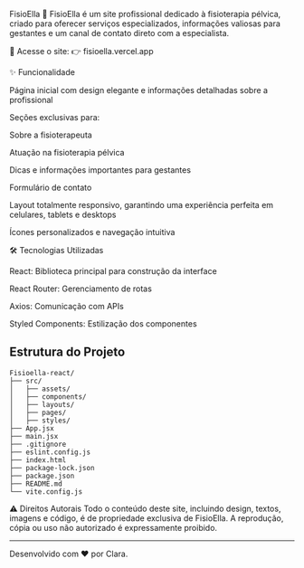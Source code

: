 FisioElla 🌸
FisioElla é um site profissional dedicado à fisioterapia pélvica, criado para oferecer serviços especializados, informações valiosas para gestantes e um canal de contato direto com a especialista.

🔗 Acesse o site:
👉 fisioella.vercel.app

✨ Funcionalidade

Página inicial com design elegante e informações detalhadas sobre a profissional

Seções exclusivas para:

Sobre a fisioterapeuta

Atuação na fisioterapia pélvica

Dicas e informações importantes para gestantes

Formulário de contato

Layout totalmente responsivo, garantindo uma experiência perfeita em celulares, tablets e desktops

Ícones personalizados e navegação intuitiva

🛠️ Tecnologias Utilizadas

React: Biblioteca principal para construção da interface

React Router: Gerenciamento de rotas

Axios: Comunicação com APIs

Styled Components: Estilização dos componentes


## Estrutura do Projeto

```
Fisioella-react/
├── src/
│   ├── assets/
│   ├── components/
│   ├── layouts/
│   ├── pages/
│   ├── styles/
├── App.jsx
├── main.jsx
├── .gitignore
├── eslint.config.js
├── index.html
├── package-lock.json
├── package.json
├── README.md
└── vite.config.js
```

⚠️ Direitos Autorais
Todo o conteúdo deste site, incluindo design, textos, imagens e código, é de propriedade exclusiva de FisioElla. A reprodução, cópia ou uso não autorizado é expressamente proibido.

---
Desenvolvido com ❤️ por Clara.
